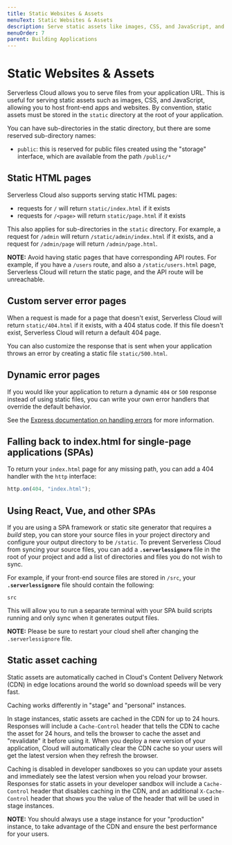 ```yaml
---
title: Static Websites & Assets
menuText: Static Websites & Assets
description: Serve static assets like images, CSS, and JavaScript, and host front-end apps and websites.
menuOrder: 7
parent: Building Applications
---
```


# Static Websites & Assets

Serverless Cloud allows you to serve files from your application URL. This is useful for serving static assets such as images, CSS, and JavaScript, allowing you to host front-end apps and websites. By convention, static assets must be stored in the `static` directory at the root of your application.

You can have sub-directories in the static directory, but there are some reserved sub-directory names:

- `public`: this is reserved for public files created using the "storage" interface, which are available from the path `/public/*`

## Static HTML pages

Serverless Cloud also supports serving static HTML pages:

- requests for `/` will return `static/index.html` if it exists
- requests for `/<page>` will return `static/page.html` if it exists

This also applies for sub-directories in the `static` directory. For example, a request for `/admin` will return `/static/admin/index.html` if it exists, and a request for `/admin/page` will return `/admin/page.html`.

**NOTE:** Avoid having static pages that have corresponding API routes. For example, if you have a `/users` route, and also a `/static/users.html` page, Serverless Cloud will return the static page, and the API route will be unreachable.

## Custom server error pages

When a request is made for a page that doesn't exist, Serverless Cloud will return `static/404.html` if it exists, with a 404 status code. If this file doesn't exist, Serverless Cloud will return a default 404 page.

You can also customize the response that is sent when your application throws an error by creating a static file `static/500.html`.

## Dynamic error pages

If you would like your application to return a dynamic `404` or `500` response instead of using static files, you can write your own error handlers that override the default behavior.

See the [Express documentation on handling errors](https://expressjs.com/en/guide/error-handling.html) for more information.

## Falling back to index.html for single-page applications (SPAs)

To return your `index.html` page for any missing path, you can add a 404 handler with the `http` interface:

```javascript
http.on(404, "index.html");
```

## Using React, Vue, and other SPAs

If you are using a SPA framework or static site generator that requires a _build_ step, you can store your source files in your project directory and configure your output directory to be `/static`. To prevent Serverless Cloud from syncing your source files, you can add a **`.serverlessignore`** file in the root of your project and add a list of directories and files you do not wish to sync.

For example, if your front-end source files are stored in `/src`, your **`.serverlessignore`** file should contain the following:

```
src
```

This will allow you to run a separate terminal with your SPA build scripts running and only sync when it generates output files.

**NOTE:** Please be sure to restart your cloud shell after changing the `.serverlessignore` file.

## Static asset caching

Static assets are automatically cached in Cloud's Content Delivery Network (CDN) in edge locations around the world so download speeds will be very fast.

Caching works differently in "stage" and "personal" instances.

In stage instances, static assets are cached in the CDN for up to 24 hours. Responses will include a `Cache-Control` header that tells the CDN to cache the asset for 24 hours, and tells the browser to cache the asset and "revalidate" it before using it. When you deploy a new version of your application, Cloud will automatically clear the CDN cache so your users will get the latest version when they refresh the browser.

Caching is disabled in developer sandboxes so you can update your assets and immediately see the latest version when you reload your browser. Responses for static assets in your developer sandbox will include a `Cache-Control` header that disables caching in the CDN, and an additional `X-Cache-Control` header that shows you the value of the header that will be used in stage instances.

**NOTE:** You should always use a stage instance for your "production" instance, to take advantage of the CDN and ensure the best performance for your users.
